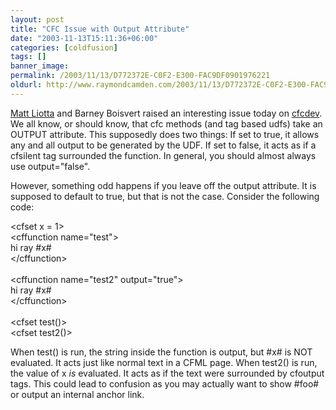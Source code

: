 ```yaml
---
layout: post
title: "CFC Issue with Output Attribute"
date: "2003-11-13T15:11:36+06:00"
categories: [coldfusion]
tags: []
banner_image: 
permalink: /2003/11/13/D772372E-C0F2-E300-FAC9DF0901976221
oldurl: http://www.raymondcamden.com/2003/11/13/D772372E-C0F2-E300-FAC9DF0901976221
---
```


<a href="http://devilm.com/">Matt Liotta</a> and Barney Boisvert raised an interesting issue today on <a href="http://www.cfczone.org/listserv.cfm">cfcdev</a>. We all know, or should know, that cfc methods (and tag based udfs) take an OUTPUT attribute. This supposedly does two things: If set to true, it allows any and all output to be generated by the UDF. If set to false, it acts as if a cfsilent tag surrounded the function. In general, you should almost always use output="false". 

However, something odd happens if you leave off the output attribute. It is supposed to default to true, but that is not the case. Consider the following code:

&lt;cfset x = 1&gt;<br>
&lt;cffunction name="test"&gt;<br>
hi ray #x#<br>
&lt;/cffunction&gt;<br>
<br>
&lt;cffunction name="test2" output="true"&gt;<br>
hi ray #x#<br>
&lt;/cffunction&gt;<br>
<br>
&lt;cfset test()&gt;<br>
&lt;cfset test2()&gt;<br>

When test() is run, the string inside the function is output, but #x# is NOT evaluated. It acts just like normal text in a CFML page. When test2() is run, the value of x <i>is</i> evaluated. It acts as if the text were surrounded by cfoutput tags. This could lead to confusion as you may actually want to show #foo# or output an internal anchor link.